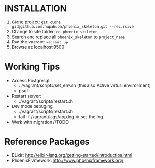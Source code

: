 INSTALLATION
====================

1.  Clone project: `git clone git@github.com:hupahupa/phoenix_skeleton.git --recursive`
2.  Change to site folder: `cd phoenix_skeleton`
3.  Search and replace all `phoenix_skeleton` to `project_name`
4.  Run the vagrant: `vagrant up`
5.  Browse at: localhost:9500

Working Tips
====================
* Access Postgresql:
	+ . /vagrant/scripts/set_env.sh (this also Active virtual environment)
	+ psql
* Restart server:
	+ ./vagrant/scripts/restart.sh
* Dev mode debuging:
	+ ./vagrant/scripts/restart.sh
	+ tail -f /vagrant/logs/app.log => see the log
* Work with migration
//TODO

Reference Packages
====================
*	ELixir: http://elixir-lang.org/getting-started/introduction.html
*	PhoenixFramework: http://www.phoenixframework.org/
